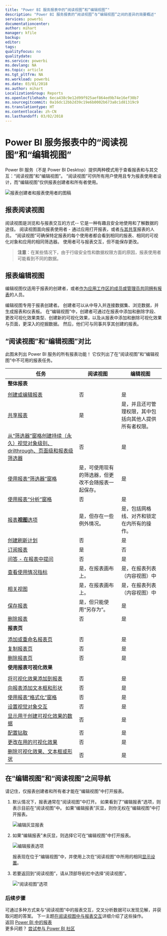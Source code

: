 ```yaml
---
title: "Power BI 服务报表中的“阅读视图”和“编辑视图”"
description: "Power BI 服务报表的“阅读视图”与“编辑视图”之间的差异的简要概述"
services: powerbi
documentationcenter: 
author: mihart
manager: kfile
backup: 
editor: 
tags: 
qualityfocus: no
qualitydate: 
ms.service: powerbi
ms.devlang: NA
ms.topic: article
ms.tgt_pltfrm: NA
ms.workload: powerbi
ms.date: 03/01/2018
ms.author: mihart
LocalizationGroup: Reports
ms.openlocfilehash: 6eca438c9e12d99f925aef864ed9b74e16ef30b7
ms.sourcegitcommit: 0a16dc12bb2d39c19e6b0002b673a8c1d81319c9
ms.translationtype: HT
ms.contentlocale: zh-CN
ms.lasthandoff: 03/02/2018
---
```

# <a name="reading-view-and-editing-view-in-power-bi-service-reports"></a>Power BI 服务报表中的“阅读视图”和“编辑视图”
Power BI 服务（不是 Power BI Desktop）提供两种模式用于查看报表和与其交互：“阅读视图”和“编辑视图”。 “阅读视图”可供所有用户使用且专为报表使用者设计，而“编辑视图”仅供报表创建者和所有者使用。 

![报表创建者和报表使用者的图稿](media/service-reading-view-and-editing-view/power-bi-creators-consumers.png)

## <a name="report-reading-view"></a>报表阅读视图

 阅读视图是浏览和与报表交互的方式-- 它是一种有趣且安全地使用和了解数据的途径。 阅读视图面向报表使用者 - 通过应用打开报表，或者[与其共享](service-share-dashboards.md)报表的人员。 “阅读视图”可确保特定报表的每个使用者都会看到相同的报表、相同的可视化对象和应用的相同筛选器。  使用者可与报表交互，但不能保存更改。

>**注意**：在某些情况下，由于行级安全性和数据权限方面的原因，报表使用者可能看到不同的数据。 

## <a name="report-editing-view"></a>报表编辑视图

编辑视图仅适用于报表的创建者，或者[作为应用工作区的成员或管理员共同拥有报表](service-create-distribute-apps.md)的人员。

编辑视图专用于报表创建者。 创建者可以从中导入并连接数据集、浏览数据，并生成报表和仪表板。 在“编辑视图”中，创建者可通过在报表中添加和删除字段、更改可视化效果类型、创建新的可视化效果，以及从报表中添加和删除可视化效果与页面，更深入的挖掘数据。 然后，他们可与同事共享其创建的报表。

## <a name="reading-view-versus-editing-view"></a>“阅读视图”和“编辑视图”对比
此图未列出 Power BI 服务的所有报表功能！ 它仅列出了在“阅读视图”和“编辑视图”中不可用的报表任务。 


|任务  | 阅读视图  | 编辑视图 |
|-------------------------|-------|-------|
|**整体报表**  |
||||
| [创建或编辑报表](service-report-create-new.md) | 否  | 是 |
| [共享报表](service-share-reports.md)| 是 | 是，并且还可管理权限，其中包括向其他人提供所有者权限。 |
| [从“筛选器”窗格创建持续（永久）视觉对象级别、drilthrough、页面级和报表级筛选器](power-bi-report-add-filter.md) | 否  | 是 |
| [使用报表“筛选器”窗格](power-bi-how-to-report-filter.md) | 是，可使用现有的筛选器，但更改不会随报表一起保存。 | 是 |
| [使用报表“分析”窗格](service-analytics-pane.md) | 否 | 是 |
| [报表**视图**选项](power-bi-report-display-settings.md) | 是，但存在一些例外情况。 | 是，包括网格线、对齐和锁定在内所有的操作。 |
| [创建刷新计划](refresh-data.md) | 否  | 是 |
| [订阅报表](service-report-subscribe.md) | 是 | 否 |
| [问答 - 在报表中提问](power-bi-q-and-a.md) | 否  | 是 |
| [查看使用情况指标](service-usage-metrics.md) | 是，在报表画布上。 | 是，在报表列表（内容视图）中 |
| [相关视图](service-related-content.md) | 是，在报表画布上。 | 是，在报表列表（内容视图）中 |
| [保存报表](service-report-save.md) | 是，但只能使用“另存为”。 | 是 |
| [删除报表](service-delete.md) | 否  | 是 |
|**报表页** |
||||
| [添加或重命名报表页](power-bi-report-add-page.md)  | 否  | 是  |
| [复制报表页](power-bi-report-copy-paste-page.md) | 否  | 是 |
| [删除报表页](service-delete.md) | 否 | 是 |
|**使用报表可视化效果**|
||||
| [将可视化效果添加到报表](power-bi-report-add-visualizations-i.md) | 否  | 是 |
| [向报表添加文本框和形状](power-bi-reports-add-text-and-shapes.md) | 否  | 是 |
| [使用报表“格式化”窗格](service-the-report-editor-take-a-tour.md) | 否 | 是 |
| [设置视觉对象交互](service-reports-visual-interactions.md) | 否  | 是 |
| [显示用于创建可视化效果的数据](service-reports-show-data.md) | 否  | 是 |
| [配置钻取](power-bi-visualization-drill-down.md) | 否  | 是 |
| [更改在用的可视化效果](power-bi-report-change-visualization-type.md) | 否 | 是|
| [删除可视化效果、文本框或形状](service-delete.md)| 否 | 是 |


## <a name="navigating-between-editing-view-and-reading-view"></a>在“编辑视图”和“阅读视图”之间导航
请记住，仅报表创建者和所有者才能在“编辑视图”中打开报表。

1. 默认情况下，报表通常在“阅读视图”中打开。 如果看到了“编辑报表”选项，则表示目前在“阅读视图”中。 如果“编辑报表”灰显，则你无权在“编辑视图”中打开报表。

   ![编辑灰显报表](media/service-reading-view-and-editing-view/power-bi-edit-report-grey.png)

2. 如果“编辑报表”未灰显，则选择它可在“编辑视图”中打开报表。 
   
   ![编辑报表选项](media/service-reading-view-and-editing-view/power-bi-edit-report.png)
   
   报表现在位于“编辑视图”中，并使用上次在“阅读视图”中所用的相同[显示设置](power-bi-report-display-settings.md)。

2. 若要返回到“阅读视图”，请从顶部导航栏中选择“阅读视图”。
   
    ![“阅读视图”选项](media/service-reading-view-and-editing-view/power-bi-reading-view.png)



### <a name="next-steps"></a>后续步骤
可通过多种方式来与“阅读视图”中的报表交互，交叉分析数据可以发现见解，并获取问题的答案。  下一主题[在阅读视图中与报表交互](service-interact-with-a-report-in-editing-view.md)详细介绍了这些操作。    
返回 [Power BI 中的报表](service-reports.md)    
更多问题？ [尝试参与 Power BI 社区](http://community.powerbi.com/) 


